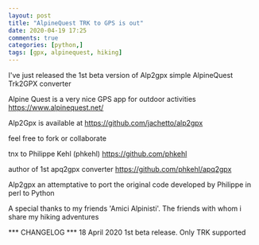 ```yaml
---
layout: post
title: "AlpineQuest TRK to GPS is out"
date: 2020-04-19 17:25
comments: true
categories: [python,]
tags: [gpx, alpinequest, hiking]
---
```


I've just released the 1st beta version of Alp2gpx  simple AlpineQuest Trk2GPX converter

Alpine Quest is a very nice GPS app for outdoor activities
https://www.alpinequest.net/

Alp2Gpx is available at
https://github.com/jachetto/alp2gpx

feel free to fork or collaborate

tnx to Philippe Kehl (phkehl)
https://github.com/phkehl

author of 1st apq2gpx converter
https://github.com/phkehl/apq2gpx

Alp2gpx an attemptative to port the original code
developed by Philippe in perl to Python

A special thanks to my friends 'Amici Alpinisti'. 
The friends with whom i share my hiking adventures

*** CHANGELOG ***
18 April 2020 1st beta release.  Only TRK supported